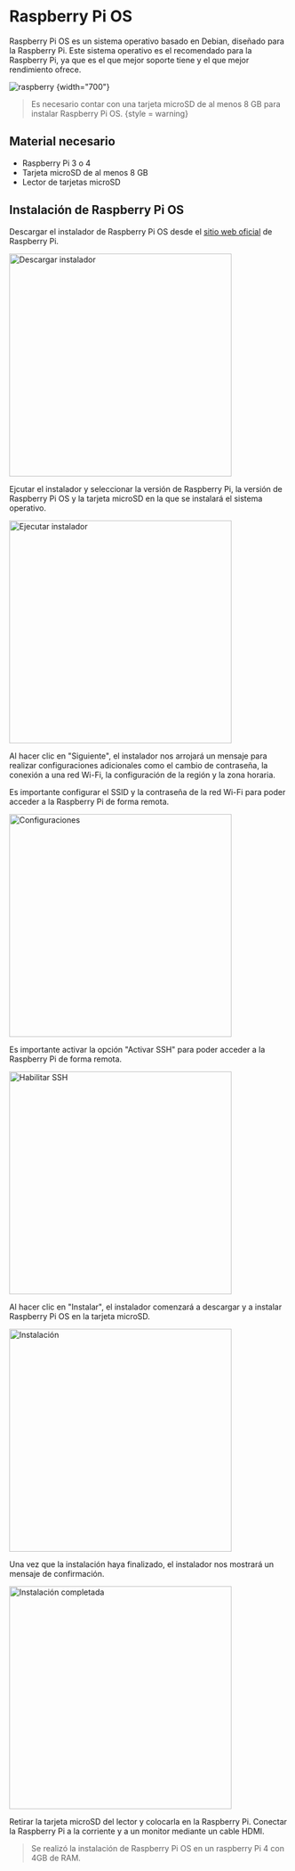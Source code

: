 # Raspberry Pi OS

Raspberry Pi OS es un sistema operativo basado en Debian, diseñado para la Raspberry Pi. Este sistema operativo es el recomendado para la Raspberry Pi, ya que es el que mejor soporte tiene y el que mejor rendimiento ofrece.

![raspberry](raspberryPi.png) {width="700"}

> Es necesario contar con una tarjeta microSD de al menos 8 GB para instalar Raspberry Pi OS.
> {style = warning}

## Material necesario

- Raspberry Pi 3 o 4
- Tarjeta microSD de al menos 8 GB
- Lector de tarjetas microSD

## Instalación de Raspberry Pi OS
<procedure title ="Pasos para instalar Raspberry Pi OS en la tarjeta microSD" id = "Instalar-Pi-OS" type="steps">
    <step>
        <p> Descargar el instalador de Raspberry Pi OS desde el <a href="https://www.raspberrypi.com/software/" summary="Sitio oficial para descargar el instalador de Raspberry Pi OS">sitio web oficial</a> de Raspberry Pi. </p>
        <img src="descargarInstalador.png" alt="Descargar instalador" width="400" border-effect="rounded" thumbnail="true"/>
    </step>
    <step>
        <p> Ejcutar el instalador y seleccionar la versión de Raspberry Pi, la versión de Raspberry Pi OS y la tarjeta microSD en la que se instalará el sistema operativo. </p>
        <img src="ejecutarInstalador.png" alt="Ejecutar instalador" width="400" border-effect="rounded" thumbnail="true"/>
    </step>
    <step>
        <p> Al hacer clic en "Siguiente", el instalador nos arrojará un mensaje para realizar configuraciones adicionales como el cambio de contraseña, la conexión a una red Wi-Fi, la configuración de la región y la zona horaria. </p>
        <note>
            <p style="note">Es importante configurar el SSID y la contraseña de la red Wi-Fi para poder acceder a la Raspberry Pi de forma remota.</p>
        </note>
        <img src="configuraciones.png" alt="Configuraciones" width="400" border-effect="rounded" thumbnail="true"/>
    </step>
    <step>
        <p> Es importante activar la opción "Activar SSH" para poder acceder a la Raspberry Pi de forma remota. </p>
        <img src="habilitarSSH.png" alt="Habilitar SSH" width="400" border-effect="rounded" thumbnail="true"/>
    </step>
    <step>
        <p> Al hacer clic en "Instalar", el instalador comenzará a descargar y a instalar Raspberry Pi OS en la tarjeta microSD. </p>
        <img src="escribirSD.png" alt="Instalación" width="400" border-effect="rounded" thumbnail="true"/>
    </step>
    <step>
        <p> Una vez que la instalación haya finalizado, el instalador nos mostrará un mensaje de confirmación. </p>
        <img src="instalacionCompletada.png" alt="Instalación completada" width="400" border-effect="rounded" thumbnail="true"/>
    </step>
    <step>
        <p> Retirar la tarjeta microSD del lector y colocarla en la Raspberry Pi. Conectar la Raspberry Pi a la corriente y a un monitor mediante un cable HDMI. </p>
    </step>
</procedure>

> Se realizó la instalación de Raspberry Pi OS en un raspberry Pi 4 con 4GB de RAM.